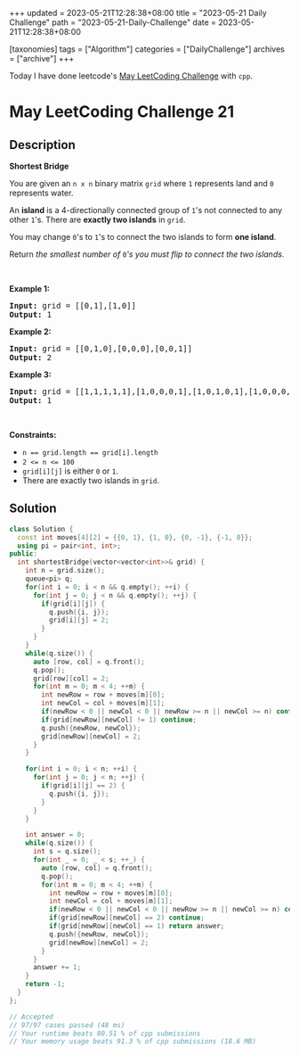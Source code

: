+++
updated = 2023-05-21T12:28:38+08:00
title = "2023-05-21 Daily Challenge"
path = "2023-05-21-Daily-Challenge"
date = 2023-05-21T12:28:38+08:00

[taxonomies]
tags = ["Algorithm"]
categories = ["DailyChallenge"]
archives = ["archive"]
+++

Today I have done leetcode's [May LeetCoding Challenge](https://leetcode.com/problems/shortest-bridge/) with `cpp`.

<!-- more -->

# May LeetCoding Challenge 21

## Description

**Shortest Bridge**

<p>You are given an <code>n x n</code> binary matrix <code>grid</code> where <code>1</code> represents land and <code>0</code> represents water.</p>

<p>An <strong>island</strong> is a 4-directionally connected group of <code>1</code>&#39;s not connected to any other <code>1</code>&#39;s. There are <strong>exactly two islands</strong> in <code>grid</code>.</p>

<p>You may change <code>0</code>&#39;s to <code>1</code>&#39;s to connect the two islands to form <strong>one island</strong>.</p>

<p>Return <em>the smallest number of </em><code>0</code><em>&#39;s you must flip to connect the two islands</em>.</p>

<p>&nbsp;</p>
<p><strong class="example">Example 1:</strong></p>

<pre>
<strong>Input:</strong> grid = [[0,1],[1,0]]
<strong>Output:</strong> 1
</pre>

<p><strong class="example">Example 2:</strong></p>

<pre>
<strong>Input:</strong> grid = [[0,1,0],[0,0,0],[0,0,1]]
<strong>Output:</strong> 2
</pre>

<p><strong class="example">Example 3:</strong></p>

<pre>
<strong>Input:</strong> grid = [[1,1,1,1,1],[1,0,0,0,1],[1,0,1,0,1],[1,0,0,0,1],[1,1,1,1,1]]
<strong>Output:</strong> 1
</pre>

<p>&nbsp;</p>
<p><strong>Constraints:</strong></p>

<ul>
	<li><code>n == grid.length == grid[i].length</code></li>
	<li><code>2 &lt;= n &lt;= 100</code></li>
	<li><code>grid[i][j]</code> is either <code>0</code> or <code>1</code>.</li>
	<li>There are exactly two islands in <code>grid</code>.</li>
</ul>


## Solution

``` cpp
class Solution {
  const int moves[4][2] = {{0, 1}, {1, 0}, {0, -1}, {-1, 0}};
  using pi = pair<int, int>;
public:
  int shortestBridge(vector<vector<int>>& grid) {
    int n = grid.size();
    queue<pi> q;
    for(int i = 0; i < n && q.empty(); ++i) {
      for(int j = 0; j < n && q.empty(); ++j) {
        if(grid[i][j]) {
          q.push({i, j});
          grid[i][j] = 2;
        }
      }
    }
    while(q.size()) {
      auto [row, col] = q.front();
      q.pop();
      grid[row][col] = 2;
      for(int m = 0; m < 4; ++m) {
        int newRow = row + moves[m][0];
        int newCol = col + moves[m][1];
        if(newRow < 0 || newCol < 0 || newRow >= n || newCol >= n) continue;
        if(grid[newRow][newCol] != 1) continue;
        q.push({newRow, newCol});
        grid[newRow][newCol] = 2;
      }
    }

    for(int i = 0; i < n; ++i) {
      for(int j = 0; j < n; ++j) {
        if(grid[i][j] == 2) {
          q.push({i, j});
        }
      }
    }

    int answer = 0;
    while(q.size()) {
      int s = q.size();
      for(int _ = 0; _ < s; ++_) {
        auto [row, col] = q.front();
        q.pop();
        for(int m = 0; m < 4; ++m) {
          int newRow = row + moves[m][0];
          int newCol = col + moves[m][1];
          if(newRow < 0 || newCol < 0 || newRow >= n || newCol >= n) continue;
          if(grid[newRow][newCol] == 2) continue;
          if(grid[newRow][newCol] == 1) return answer;
          q.push({newRow, newCol});
          grid[newRow][newCol] = 2;
        }
      }
      answer += 1;
    }
    return -1;
  }
};

// Accepted
// 97/97 cases passed (48 ms)
// Your runtime beats 80.51 % of cpp submissions
// Your memory usage beats 91.3 % of cpp submissions (18.6 MB)
```
